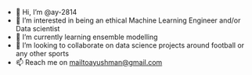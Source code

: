 - 👋 Hi, I’m @ay-2814
- 👀 I’m interested in being an ethical Machine Learning Engineer and/or Data scientist
- 🌱 I’m currently learning ensemble modelling
- 💞️ I’m looking to collaborate on data science projects around football or any other sports
- 📫 Reach me on mailtoayushman@gmail.com

<!---
ay-2814/ay-2814 is a ✨ special ✨ repository because its `README.md` (this file) appears on your GitHub profile.
You can click the Preview link to take a look at your changes.
--->
